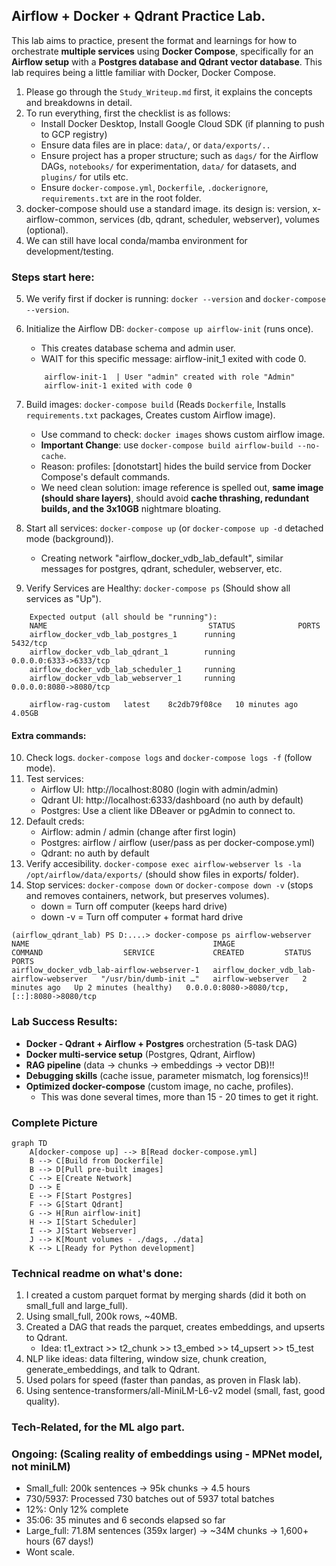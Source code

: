 ## Airflow + Docker + Qdrant Practice Lab.

This lab aims to practice, present the format and learnings for how to orchestrate **multiple services** using **Docker Compose**, specifically for an **Airflow setup** with a **Postgres database and Qdrant vector database**. This lab requires being a little familiar with Docker, Docker Compose.

1. Please go through the `Study_Writeup.md` first, it explains the concepts and breakdowns in detail. 
2. To run everything, first the checklist is as follows:
    - Install Docker Desktop, Install Google Cloud SDK (if planning to push to GCP registry)
    - Ensure data files are in place: `data/`, or `data/exports/..` 
    - Ensure project has a proper structure; such as `dags/` for the Airflow DAGs, `notebooks/` for experimentation, `data/` for datasets, and `plugins/` for utils etc.
    - Ensure `docker-compose.yml`, `Dockerfile`, `.dockerignore`, `requirements.txt` are in the root folder.
3. docker-compose should use a standard image. its design is: version, x-airflow-common, services (db, qdrant, scheduler, webserver), volumes (optional).
4. We can still have local conda/mamba environment for development/testing.

### Steps start here:
5. We verify first if docker is running: `docker --version` and `docker-compose --version`.
6. Initialize the Airflow DB: `docker-compose up airflow-init` (runs once).
    - This creates database schema and admin user. 
    - WAIT for this specific message: airflow-init_1 exited with code 0. 
    ```
        airflow-init-1  | User "admin" created with role "Admin"
        airflow-init-1 exited with code 0
    ```

7. Build images: `docker-compose build` (Reads `Dockerfile`, Installs `requirements.txt` packages, Creates custom Airflow image).
    - Use command to check: `docker images` shows custom airflow image. 
    - **Important Change**: use `docker-compose build airflow-build --no-cache`.
    - Reason: profiles: [donotstart] hides the build service from Docker Compose's default commands.
    - We need clean solution: image reference is spelled out, **same image (should share layers)**, should avoid **cache thrashing, redundant builds, and the 3x10GB** nightmare bloating.
 

8. Start all services: `docker-compose up` (or `docker-compose up -d` detached mode (background)).
    - Creating network "airflow_docker_vdb_lab_default", similar messages for postgres, qdrant, scheduler, webserver, etc.
9. Verify Services are Healthy: `docker-compose ps` (Should show all services as "Up").
```
    Expected output (all should be "running"):
    NAME                                    STATUS              PORTS
    airflow_docker_vdb_lab_postgres_1      running             5432/tcp
    airflow_docker_vdb_lab_qdrant_1        running             0.0.0.0:6333->6333/tcp
    airflow_docker_vdb_lab_scheduler_1     running             
    airflow_docker_vdb_lab_webserver_1     running             0.0.0.0:8080->8080/tcp
```

```
    airflow-rag-custom   latest    8c2db79f08ce   10 minutes ago   4.05GB
```

#### Extra commands:
10. Check logs. `docker-compose logs` and `docker-compose logs -f` (follow mode).
11. Test services:
    - Airflow UI: http://localhost:8080 (login with admin/admin)
    - Qdrant UI: http://localhost:6333/dashboard (no auth by default)
    - Postgres: Use a client like DBeaver or pgAdmin to connect to.
12. Default creds:
    - Airflow: admin / admin (change after first login)
    - Postgres: airflow / airflow (user/pass as per docker-compose.yml)
    - Qdrant: no auth by default
13. Verify accesibility. `docker-compose exec airflow-webserver ls -la /opt/airflow/data/exports/` (should show files in exports/ folder).
14. Stop services: `docker-compose down` or `docker-compose down -v` (stops and removes containers, network, but preserves volumes).
    - down    = Turn off computer (keeps hard drive)
    - down -v = Turn off computer + format hard drive


```Example log on checking just the webserver status:
(airflow_qdrant_lab) PS D:....> docker-compose ps airflow-webserver
NAME                                         IMAGE                                      COMMAND                  SERVICE             CREATED         STATUS                   PORTS
airflow_docker_vdb_lab-airflow-webserver-1   airflow_docker_vdb_lab-airflow-webserver   "/usr/bin/dumb-init …"   airflow-webserver   2 minutes ago   Up 2 minutes (healthy)   0.0.0.0:8080->8080/tcp, [::]:8080->8080/tcp
```


### Lab Success Results:
- **Docker - Qdrant + Airflow + Postgres** orchestration (5-task DAG)
- **Docker multi-service setup** (Postgres, Qdrant, Airflow)
- **RAG pipeline** (data → chunks → embeddings → vector DB)!!
- **Debugging skills** (cache issue, parameter mismatch, log forensics)!!
- **Optimized docker-compose** (custom image, no cache, profiles).
    - This was done several times, more than 15 - 20 times to get it right.

### Complete Picture
```
graph TD
    A[docker-compose up] --> B[Read docker-compose.yml]
    B --> C[Build from Dockerfile]
    B --> D[Pull pre-built images]
    C --> E[Create Network]
    D --> E
    E --> F[Start Postgres]
    F --> G[Start Qdrant]
    G --> H[Run airflow-init]
    H --> I[Start Scheduler]
    I --> J[Start Webserver]
    J --> K[Mount volumes - ./dags, ./data]
    K --> L[Ready for Python development]
```


### Technical readme on what's done:
1. I created a custom parquet format by merging shards (did it both on small_full and large_full).
2. Using small_full, 200k rows, ~40MB. 
3. Created a DAG that reads the parquet, creates embeddings, and upserts to Qdrant.
   - Idea: t1_extract >> t2_chunk >> t3_embed >> t4_upsert >> t5_test
5. NLP like ideas: data filtering, window size, chunk creation, generate_embeddings, and talk to Qdrant.
6. Used polars for speed (faster than pandas, as proven in Flask lab).
7. Using sentence-transformers/all-MiniLM-L6-v2 model (small, fast, good quality).


### Tech-Related, for the ML algo part. 
### Ongoing: (Scaling reality of embeddings using - MPNet model, not miniLM)
- Small_full: 200k sentences → 95k chunks → 4.5 hours
- 730/5937: Processed 730 batches out of 5937 total batches
- 12%: Only 12% complete
- 35:06: 35 minutes and 6 seconds elapsed so far
- Large_full: 71.8M sentences (359x larger) → ~34M chunks → 1,600+ hours (67 days!)
- Wont scale.

